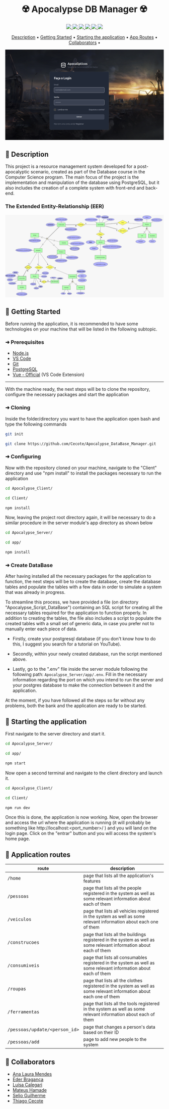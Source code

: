<h1 align="center" style="font-weight: bold;"> ☢️ Apocalypse DB Manager ☢️ </h1>

<p align="center">
  <a href="#">
    <img src="https://img.shields.io/badge/javascript-%23323330.svg?style=for-the-badge&logo=javascript&logoColor=%23F7DF1E">
  </a>
  <a href="#">
    <img src="https://img.shields.io/badge/vite-%23646CFF.svg?style=for-the-badge&logo=vite&logoColor=white">
  </a> 
  <a href="#">
    <img src="https://img.shields.io/badge/vuejs-%2335495e.svg?style=for-the-badge&logo=vuedotjs&logoColor=%234FC08D">
  </a> 
  <a href="#">
    <img src="https://img.shields.io/badge/tailwindcss-%2338B2AC.svg?style=for-the-badge&logo=tailwind-css&logoColor=white">
  </a> 
  <a href="#">
    <img src="https://img.shields.io/badge/postgres-%23316192.svg?style=for-the-badge&logo=postgresql&logoColor=white">
  </a>  
  <a href="#">
    <img src="https://img.shields.io/badge/node.js-6DA55F?style=for-the-badge&logo=node.js&logoColor=white)">
  </a>  
</p>

<p align="center">
 <a href="#description">Description</a> • 
 <a href="#started">Getting Started</a> • 
 <a href="#running">Starting the application</a> • 
  <a href="#routes">App Routes</a> • 
  <a href="#colab">Collaborators</a> •
</p>

<p align="center">
    <img src="Images/InitialPage.png" alt="Image Example" width="600px">
</p>

<h2 id="description">📝 Description</h2>

This project is a resource management system developed for a post-apocalyptic scenario, created as part of the Database course in the Computer Science program. The main focus of the project is the implementation and manipulation of the database using PostgreSQL, but it also includes the creation of a complete system with front-end and back-end.

### The Extended Entity-Relationship (EER)

<p align="center">
    <img src="Images/Esquema_ER_Final.jpg" alt="Image Example">
</p>

<h2 id="started"> 🏁 Getting Started</h2>

Before running the application, it is recommended to have some technologies on your machine that will be listed in the following subtopic.

<h3>➜ Prerequisites</h3>

- [Node.js](https://nodejs.org/en)
- [VS Code](https://code.visualstudio.com/)
- [Git](https://git-scm.com/)
- [PostgreSQL](https://www.postgresql.org/)
- [Vue - Official](https://marketplace.visualstudio.com/items?itemName=Vue.volar) (VS Code Extension)

---
With the machine ready, the next steps will be to clone the repository, configure the necessary packages and start the application

<h3>➜ Cloning</h3>

Inside the folder/directory you want to have the application open bash and type the following commands

```bash
git init
```

```bash
git clone https://github.com/Cecote/Apocalypse_DataBase_Manager.git
```

<h3>➜ Configuring</h3>

Now with the repository cloned on your machine, navigate to the "Client" directory and use "npm install" to install the packages necessary to run the application

```bash
cd Apocalypse_Client/
```

```bash
cd Client/
```

```bash
npm install
```

Now, leaving the project root directory again, it will be necessary to do a similar procedure in the server module's app directory as shown below

```bash
cd Apocalypse_Server/
```

```bash
cd app/
```

```bash
npm install
```
<h3>➜ Create DataBase</h3>

After having installed all the necessary packages for the application to function, the next steps will be to create the database, create the database tables and populate the tables with a few data in order to simulate a system that was already in progress.
 
To streamline this process, we have provided a file (on directory "Apocalypse_Script_DataBase") containing an SQL script for creating all the necessary tables required for the application to function properly. In addition to creating the tables, the file also includes a script to populate the created tables with a small set of generic data, in case you prefer not to manually enter each piece of data.

- Firstly, create your postgresql database (if you don't know how to do this, I suggest you search for a tutorial on YouTube).

- Secondly, within your newly created database, run the script mentioned above. 

- Lastly, go to the ".env" file inside the server module following the following path: `Apocalypse_Server/app/.env`. Fill in the necessary information regarding the port on which you intend to run the server and your postgres database to make the connection between it and the application.

At the moment, if you have followed all the steps so far without any problems, both the bank and the application are ready to be started.

<h2 id="running"> 🚀 Starting the application</h2>

First navigate to the server directory and start it.

```bash
cd Apocalypse_Server/
```

```bash
cd app/
```

```bash
npm start
```

Now open a second terminal and navigate to the client directory and launch it.

```bash
cd Apocalypse_Client/
```

```bash
cd Client/
```

```bash
npm run dev
```

Once this is done, the application is now working. Now, open the browser and access the url where the application is running (it will probably be something like http://localhost:<port_number>/ ) and you will land on the login page. Click on the "entrar" button and you will access the system's home page.

<h2 id="routes"> 📍 Application routes</h2>

| route               | description                                          
|----------------------|-----------------------------------------------------
| <kbd>/home</kbd>     | page that lists all the application's features
| <kbd>/pessoas</kbd>     | page that lists all the people registered in the system as well as some relevant information about each of them
| <kbd>/veiculos</kbd>     | page that lists all vehicles registered in the system as well as some relevant information about each one of them
| <kbd>/construcoes</kbd>     | page that lists all the buildings registered in the system as well as some relevant information about each of them
| <kbd>/consumiveis</kbd>     | page that lists all consumables registered in the system as well as some relevant information about each of them
| <kbd>/roupas</kbd>     | page that lists all the clothes registered in the system as well as some relevant information about each one of them
| <kbd>/ferramentas</kbd>     | page that lists all the tools registered in the system as well as some relevant information about each of them
| <kbd>/pessoas/update/<person_id></kbd>     | page that changes a person's data based on their ID
| <kbd>/pessoas/add</kbd>     | page to add new people to the system

<h2 id="colab">🤝 Collaborators</h2>

- [Ana Laura Mendes](https://github.com/a-mendes)
- [Eder Bragança](https://github.com/EderBraganca)
- [Luísa Calegari](https://github.com/lsclgr)
- [Mateus Hamade](https://github.com/mateus-hamade)
- [Selio Guilherme](https://github.com/Guilherme1258)
- [Thiago Cecote](https://github.com/Cecote)